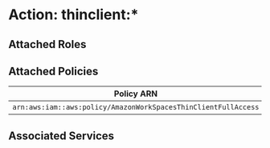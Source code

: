 # Action: thinclient:*

## Attached Roles

## Attached Policies

| Policy ARN | Policy Name |
|------------|-------------|
| `arn:aws:iam::aws:policy/AmazonWorkSpacesThinClientFullAccess` | [AmazonWorkSpacesThinClientFullAccess](../policies.md#amazonworkspacesthinclientfullaccess) |

## Associated Services

